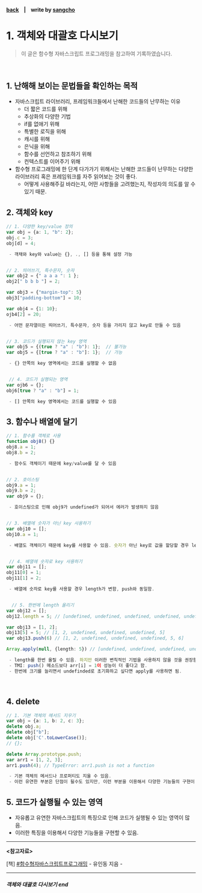 #### [back](../../README.md) &nbsp;&nbsp; | &nbsp;&nbsp; write by [sangcho][sangcho]

# 1. 객체와 대괄호 다시보기

> 이 글은 함수형 자바스크립트 프로그래밍을 참고하여 기록하였습니다.

<br>

## 1. 난해해 보이는 문법들을 확인하는 목적

- 자바스크립트 라이브러리, 프레임워크들에서 난해한 코드들의 난무하는 이유
   - 더 짧은 코드를 위해
   - 추상화의 다양한 기법
   - if를 없애기 위해
   - 특별한 로직을 위해
   - 캐시를 위해
   - 은닉을 위해
   - 함수를 선언하고 참조하기 위해
   - 컨텍스트를 이어주기 위해
- 함수형 프로그래밍에 한 단계 다가가기 위해서는 난해한 코드들이 난무하는 다양한 라이브러리 혹은 프레임워크를 자주 읽어보는 것이 좋다.
   - 어떻게 사용해주길 바라는지, 어떤 사항들을 고려했는지, 작성자의 의도를 알 수 있기 때문.
## 2. 객체와 key

```typescript
// 1. 다양한 key/value 정의 
var obj = {a: 1, "b": 2};
obj.c = 3;
obj[d] = 4;

 - 객채와 key와 value는 {}, ., [] 등을 통해 설정 가능


// 2. 띄어쓰기, 특수문자, 숫자
var obj2 = {" a a a ": 1 };
obj2[" b b b "] = 2;

var obj3 = {"margin-top": 5}
obj3["padding-bottom"] = 10;

var obj4 = {1: 10};
ojb4[2] = 20;

 - 어떤 문자열이든 띄어쓰기, 특수문자, 숫자 등을 가리지 않고 key로 만들 수 있음


// 3. 코드가 실행되지 않는 key 영역
var obj5 = {(true ? "a" : "b"): 1};  // 불가능
var obj5 = {[true ? "a" : "b"]: 1};  // 가능

 - {} 안쪽의 key 영역에서는 코드를 실행할 수 없음


 // 4. 코드가 실행되는 영역
var ojb6 = {};
obj6[true ? "a" : "b"] = 1;

 - [] 안쪽의 key 영역에서는 코드를 실행할 수 있음
```
## 3. 함수나 배열에 달기

```typescript
// 1. 함수를 객체로 사용
function obj8() {}
obj8.a = 1;
obj8.b = 2;

 - 함수도 객체이기 때문에 key/value를 달 수 있음


// 2. 호이스팅
obj9.a = 1;
obj9.b = 2;
var obj9 = {};

 - 호이스팅으로 인해 obj9가 undefined가 되어서 에러가 발생하지 않음


// 3. 배열에 숫자가 아닌 key 사용하기
var obj10 = [];
obj10.a = 1;

 - 배열도 객체이기 때문에 key를 사용할 수 있음. 숫자가 아닌 key로 값을 할당할 경우 length는 변함이 없음


 // 4. 배열에 숫자로 key 사용하기
var obj11 = [];
obj11[0] = 1;
obj11[1] = 2;

 - 배열에 숫자로 key를 사용할 경우 length가 변함, push와 동일함.


  // 5. 한번에 length 올리기
var obj12 = [];
obj12.length = 5; // [undefined, undefined, undefined, undefined, undefined]

var obj13 = [1, 2];
obj13[5] = 5; // [1, 2, undefined, undefined, undefined, 5]
var obj13.push(6) // [1, 2, undefined, undefined, undefined, 5, 6]

Array.apply(null, {length: 5}) // [undefined, undefined, undefined, undefined, undefined]

 - length를 한번 올릴 수 있음. 하지만 이러한 변칙적인 기법을 사용하지 않을 것을 권장함.
 - TMI: push() 메소드보다 arr[i] = 1이 성능이 더 좋다고 함.
 - 한번에 크기를 늘리면서 undefinded로 초기화하고 싶다면 apply를 사용하면 됨.
```

<br/>

## 4. delete

```typescript
// 1. 기본 객체의 메서드 지우기
var obj = {a: 1, b: 2, c: 3};
delete obj.a;
delete obj["b"];
delete obj['C'.toLowerCase()];
// {};

delete Array.prototype.push;
var arr1 = [1, 2, 3];
arr1.push(4); // TypeError: arr1.push is not a function

 - 기본 객체의 메서드나 프로퍼티도 지울 수 있음.
 - 이런 유연한 부분은 단점이 될수도 있지만, 이런 부분을 이용해서 다양한 기능들의 구현이 가능해졌고, 장점이 많아짐.
```

## 5. 코드가 실행될 수 있는 영역
- 자유롭고 유연한 자바스크립트의 특징으로 인해 코드가 실행될 수 있는 영역이 많음.
- 이러한 특징을 이용해서 다양한 기능들을 구현할 수 있음.

---

<strong><참고자료></strong>

[책] [#함수형자바스크립트프로그래밍][함수형자바스크립트프로그래밍] - 유인동 지음 -

---

##### 객체와 대괄호 다시보기 end

[함수형자바스크립트프로그래밍]: https://www.aladin.co.kr/shop/wproduct.aspx?ItemId=123715872
[sangcho]: https://github.com/SangchoKim
[taeHyen]: https://github.com/rlaxogus0517
[kangHyen]: https://github.com/bebekh1216
[sumin]: https://github.com/ttumzzi
